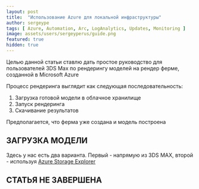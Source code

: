 ```yaml
---
layout: post
title:  "Использование Azure для локальной инфраструктуры"
author: sergeype
tags: [ Azure, Automation, Arc, LogAnalytics, Updates, Monitoring ]
image: assets/users/sergeyperus/guide.png
featured: true
hidden: true
---
```


Целью данной статьи ставлю дать простое руководство для пользователей 3DS Max по рендерингу моделей на рендер ферме, созданной в Microsoft Azure

Процесс рендеринга выглядит как следующая последовательность:

1) Загрузка готовой модели в облачное хранилище
2) Запуск рендеринга
3) Скачивание результатов

Предполагается, что ферма уже создана и модель построена

## ЗАГРУЗКА МОДЕЛИ

Здесь у нас есть два варианта. Первый - напрямую из 3DS MAX, второй - используя [Azure Storage Explorer](https://azure.github.io/BatchExplorer/)



## СТАТЬЯ НЕ ЗАВЕРШЕНА


<!-- 


Итак, вы не используете облака, у вас все локально, ну максимум немного местного хостинга. 
Для Вас смысл использования публичных облаков неочевиден, а непонимание стоимости "по факту использования" и вовсе ставит на них крест в ваших глазах.
Цель этой статьи - показать, какие преимущества Вы и Ваша локальная инфраструктура могут получить от использования облака Microsoft Azure. Далее я пошагово буду показывать все этапы развертывания, давать ссылки на документацию и объяснять стоимость

Начну сразу с результатов всех этих действий:

1) Ваши сервисы генерируют большое количество информации, которая позволяет оценивать их работоспособность, безопасность да и просто разбираться что с ними происходит. Вы организовали централизованное хранение метрик и журналов событий операционных систем Windows и Linux в едином облачном хранилище. Теперь удалить их, например, с целью скрыть злонамеренные действия, невозможно, даже обладая высшими правами. У Вас есть доступ ко всей накопленной информации для поиска определенных событий, построения отчетности и создания оповещений о критичных, на ваш взгляд, событиях. Кроме того, на основании этой информации Microsoft Azure поможет получить полезные знания о происходящем в инфраструктуре

![Image](/assets/users/sergeyperus/loganalytics.gif)

2) Вы в реальном времени можете видеть метрики конкретного сервера или группы серверов, вне зависимости от их нахождения.
На любую метрику можем установить оповещение. Например, на диске меньше 80% свободного места

![Image](/assets/users/sergeyperus/vmperformance.gif)

3) Анализируется взаимодействие приложений и серверов друг с другом и с внешним миром. Сформирована динамичная карта сервисов. На выбранный промежуток времени Вы видите состояние всех компонентов приложения и проблемы, найденные у них. Например, неуспешное соединение, высокая загрузка ресурсов, проблемы с сетью или взаимодействие с вредоносными внешними ресурсами.

![Image](/assets/users/sergeyperus/servicemap.gif)

4) Вы видите, что происходит с сетями со стороны приложений - не только наличие/отсутствие соединения, но и его качество - задержки/потери в каждом сегменте, а так же путь сигнала. Если используете Office 365 - то сможете мониторить и соединение с ним со своих конечных точек. 

![Image](/assets/users/sergeyperus/networkperformance.png)

5) Регулярно проводится проверка критичных компонентов (Active Directory и SQL сервера) на соответствие лучшим практикам Microsoft. 

![Image](/assets/users/sergeyperus/adsqlassessment.png)

6) Вы видите ситуацию с обновлениями - что уже установлено, а что только выпущено для Microsoft и Linux систем. Можете запланировать развертывание по группам серверов и критичности обновлений. Прописать pre- и post- скрипты. Отслеживать результат

![Image](/assets/users/sergeyperus/updatemanagement.gif)

7) Любые изменения в составе программного обеспечения, отдельных папок/файлов и веток реестра сразу видны администратору. Программная инвентаризация - дело нескольких секунд в любой момент

![Image](/assets/users/sergeyperus/inventory.gif)

8) Система защиты от угроз автоматически строит граф по каждому инциденту, показывая всех участников событий (компьютеры, учетные записи, задействованное ПО или скрипты), что существенно упрощает расследование

![Image](/assets/users/sergeyperus/atp.png)

8) Без каких-либо капитальных затрат события безопасности из всех используемых Вами систем анализируются на предмет предотвращения вторжений с помощью облачной SIEM. Настроены механизмы автоматизации для остановки потенциальных атак. Например, блокирование скомпрометированных учетных записей, создание тикета в поддержку. Каждый найденный инцидент собирает воедино всех участников (учетные записи/компьютеры/сети...) для упрощения анализа произошедшего и ликвидации последствий

![Image](/assets/users/sergeyperus/sentinel.gif)

Теперь пошагово рассмотрим развертывание всех этих систем. Я буду использовать [портал Azure](https://portal.azure.com/), но все эти действия можно выполнить и через PowerShell

# Этап первый: мониторинг

## Стоимость

Первые 5 ГБ собираемой и хранимой 30 дней информации каждый месяц - бесплатно. Далее - по тарифу 186 рублей за 1ГБ. Здесь и далее все цены я буду брать из [калькулятора Azure](https://azure.microsoft.com/en-us/pricing/calculator/). Подробнее про [ценообразование мониторинга ](https://docs.microsoft.com/ru-ru/azure/azure-monitor/platform/usage-estimated-costs). 

До начала работы сервисы вы, скорей всего, не знаете - какой объем логов генерят сервера. Поэтому мы сразу ограничим ежедневный объем принимаемой информациию, чтоб избежать незапланированных затрат. По мере использования сервиса Вы будете видеть объем прироста данных и менять ограничение по своему усмотрению.


## Реализация

1. Будем использовать сервис [Azure Monitor](https://docs.microsoft.com/en-us/azure/azure-monitor/overview).

 Создадим [Рабочую Область](https://docs.microsoft.com/ru-ru/azure/azure-monitor/learn/quick-create-workspace) в регионе West Europe, например. Она будет использована для хранения данных, все остальные сервисы будут опираться на нее.

![Image](/assets/users/sergeyperus/createlaworkspace.gif)

# ------------- ПРОДОЛЖЕНИЕ В РАЗРАБОТКЕ, СЛЕДИТЕ ЗА ОБНОВЛЕНИЯМИ -------------

<!-- 

2. Далее необходиму установить агентов на сервера, которые будем мониторить. 

Сразу отмечу, что подключение серверов к мониторингу не требует открытия каких-либо входящих портов наружу со стороны локальной инфраструктуры. При этом, для выполнения задач (оценка производительности сети в частности) требуется сделать исключения во внутренней сети. 

Развернуть и настроить агентов можно по этой [инструкции] (https://docs.microsoft.com/en-us/services-hub/health/mma-setup).











## Network Performance Monitor 
https://docs.microsoft.com/en-us/azure/azure-monitor/insights/network-performance-monitor


















-->